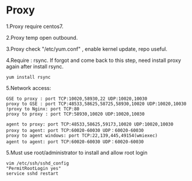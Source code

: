 # Proxy

1.Proxy require centos7.

2.Proxy temp open outbound.

3.Proxy check "/etc/yum.conf" , enable kernel update, repo useful.

4.Require : rsync. If forgot and come back to this step, need install proxy again after install rsync.

```text
yum install rsync
```

5.Network access:

```text
GSE to proxy : port TCP:10020,58930,22 UDP:10020,10030 
proxy to GSE : port TCP:48533,58625,58725,58930,10020 UDP:10020,10030 
!proxy to Nginx: port TCP:80 
proxy to proxy : port TCP:58930,10020 UDP:10020,10030

agent to proxy: port TCP:48533,58625,59173,10020 UDP:10020,10030 
proxy to agent: port TCP:60020-60030 UDP：60020-60030 
proxy to agent windows: port TCP:22,139,445,49154(wmiexec)
agent to agent: port TCP:60020-60030 UDP：60020-60030
```

5.Must use root/administrator to install and allow root login

```text
vim /etc/ssh/sshd_config
"PermitRootLogin yes"
service sshd restart
```

